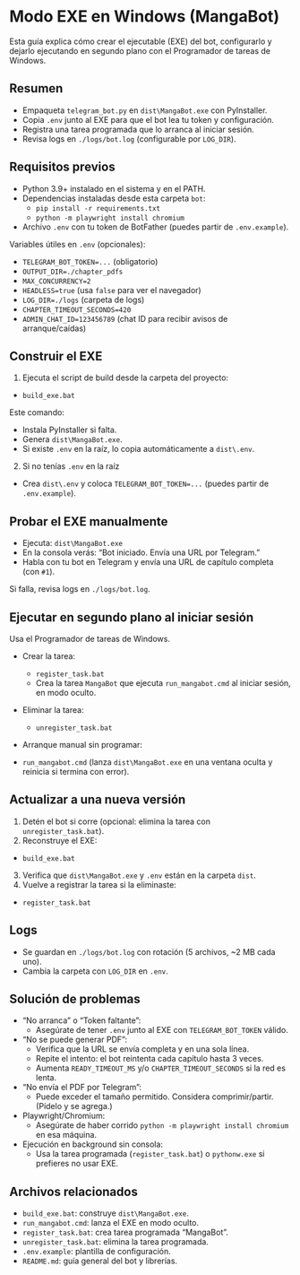 # Modo EXE en Windows (MangaBot)

Esta guía explica cómo crear el ejecutable (EXE) del bot, configurarlo y dejarlo ejecutando en segundo plano con el Programador de tareas de Windows.

## Resumen
- Empaqueta `telegram_bot.py` en `dist\MangaBot.exe` con PyInstaller.
- Copia `.env` junto al EXE para que el bot lea tu token y configuración.
- Registra una tarea programada que lo arranca al iniciar sesión.
- Revisa logs en `./logs/bot.log` (configurable por `LOG_DIR`).

## Requisitos previos
- Python 3.9+ instalado en el sistema y en el PATH.
- Dependencias instaladas desde esta carpeta `bot`:
  - `pip install -r requirements.txt`
  - `python -m playwright install chromium`
- Archivo `.env` con tu token de BotFather (puedes partir de `.env.example`).

Variables útiles en `.env` (opcionales):
- `TELEGRAM_BOT_TOKEN=...` (obligatorio)
- `OUTPUT_DIR=./chapter_pdfs`
- `MAX_CONCURRENCY=2`
- `HEADLESS=true` (usa `false` para ver el navegador)
- `LOG_DIR=./logs` (carpeta de logs)
- `CHAPTER_TIMEOUT_SECONDS=420`
- `ADMIN_CHAT_ID=123456789` (chat ID para recibir avisos de arranque/caídas)

## Construir el EXE
1) Ejecuta el script de build desde la carpeta del proyecto:
- `build_exe.bat`

Este comando:
- Instala PyInstaller si falta.
- Genera `dist\MangaBot.exe`.
- Si existe `.env` en la raíz, lo copia automáticamente a `dist\.env`.

2) Si no tenías `.env` en la raíz
- Crea `dist\.env` y coloca `TELEGRAM_BOT_TOKEN=...` (puedes partir de `.env.example`).

## Probar el EXE manualmente
- Ejecuta: `dist\MangaBot.exe`
- En la consola verás: “Bot iniciado. Envía una URL por Telegram.”
- Habla con tu bot en Telegram y envía una URL de capítulo completa (con `#1`).

Si falla, revisa logs en `./logs/bot.log`.

## Ejecutar en segundo plano al iniciar sesión
Usa el Programador de tareas de Windows.

- Crear la tarea:
  - `register_task.bat`
  - Crea la tarea `MangaBot` que ejecuta `run_mangabot.cmd` al iniciar sesión, en modo oculto.

- Eliminar la tarea:
  - `unregister_task.bat`

- Arranque manual sin programar:
- `run_mangabot.cmd` (lanza `dist\MangaBot.exe` en una ventana oculta y reinicia si termina con error).

## Actualizar a una nueva versión
1) Detén el bot si corre (opcional: elimina la tarea con `unregister_task.bat`).
2) Reconstruye el EXE:
- `build_exe.bat`
3) Verifica que `dist\MangaBot.exe` y `.env` están en la carpeta `dist`.
4) Vuelve a registrar la tarea si la eliminaste:
- `register_task.bat`

## Logs
- Se guardan en `./logs/bot.log` con rotación (5 archivos, ~2 MB cada uno).
- Cambia la carpeta con `LOG_DIR` en `.env`.

## Solución de problemas
- “No arranca” o “Token faltante”:
  - Asegúrate de tener `.env` junto al EXE con `TELEGRAM_BOT_TOKEN` válido.
- “No se puede generar PDF”:
  - Verifica que la URL se envía completa y en una sola línea.
  - Repite el intento: el bot reintenta cada capítulo hasta 3 veces.
  - Aumenta `READY_TIMEOUT_MS` y/o `CHAPTER_TIMEOUT_SECONDS` si la red es lenta.
- “No envía el PDF por Telegram”:
  - Puede exceder el tamaño permitido. Considera comprimir/partir. (Pídelo y se agrega.)
- Playwright/Chromium:
  - Asegúrate de haber corrido `python -m playwright install chromium` en esa máquina.
- Ejecución en background sin consola:
  - Usa la tarea programada (`register_task.bat`) o `pythonw.exe` si prefieres no usar EXE.

## Archivos relacionados
- `build_exe.bat`: construye `dist\MangaBot.exe`.
- `run_mangabot.cmd`: lanza el EXE en modo oculto.
- `register_task.bat`: crea tarea programada “MangaBot”.
- `unregister_task.bat`: elimina la tarea programada.
- `.env.example`: plantilla de configuración.
- `README.md`: guía general del bot y librerías.
